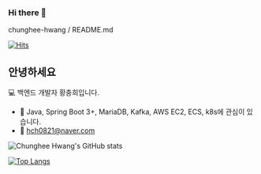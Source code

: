 ### Hi there 👋

chunghee-hwang / README.md

[![Hits](https://hits.seeyoufarm.com/api/count/incr/badge.svg?url=https%3A%2F%2Fgithub.com%2Fchunghee-hwang%2Fhit-counter&count_bg=%2379C83D&title_bg=%23555555&icon=github.svg&icon_color=%23E7E7E7&title=totalCount&edge_flat=false)](https://hits.seeyoufarm.com)

## 안녕하세요

:computer: 백엔드 개발자 황충희입니다.

 - :hammer: Java, Spring Boot 3+, MariaDB, Kafka, AWS EC2, ECS, k8s에 관심이 있습니다.
 - :email: hch0821@naver.com


![Chunghee Hwang's GitHub stats](https://github-readme-stats.vercel.app/api?username=chunghee-hwang&show_icons=true&theme=radical&hide_rank=true)

[![Top Langs](https://github-readme-stats.vercel.app/api/top-langs/?username=chunghee-hwang)](https://github.com/chunghee-hwang/github-readme-stats)
